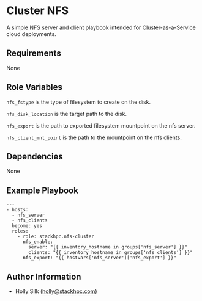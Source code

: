 Cluster NFS
===============

A simple NFS server and client playbook intended for Cluster-as-a-Service cloud
deployments.

Requirements
------------

None

Role Variables
--------------

`nfs_fstype` is the type of filesystem to create on the disk.

`nfs_disk_location` is the target path to the disk.

`nfs_export` is the path to exported filesystem mountpoint on the nfs server.

`nfs_client_mnt_point` is the path to the mountpoint on the nfs clients.

Dependencies
------------

None

Example Playbook
----------------

    ---
    - hosts:
      - nfs_server
      - nfs_clients
      become: yes
      roles:
        - role: stackhpc.nfs-cluster
          nfs_enable:
            server: "{{ inventory_hostname in groups['nfs_server'] }}"
            clients: "{{ inventory_hostname in groups['nfs_clients'] }}"
          nfs_export: "{{ hostvars['nfs_server']['nfs_export'] }}"


Author Information
------------------

- Holly Silk (<holly@stackhpc.com>)
